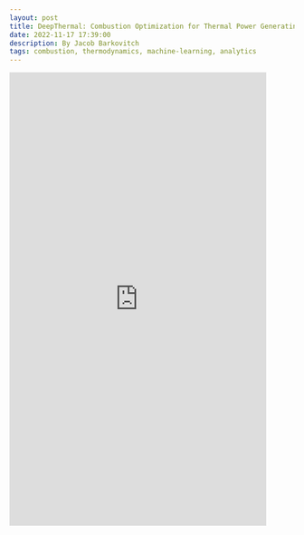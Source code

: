 ```yaml
---
layout: post
title: DeepThermal: Combustion Optimization for Thermal Power Generating Units Using Offline Reinforcement Learning
date: 2022-11-17 17:39:00
description: By Jacob Barkovitch
tags: combustion, thermodynamics, machine-learning, analytics
---
```


<iframe src="https://jakebarkovitch.tech/assets/pdf/DeepThermal.pdf" title="deep thermal" width="90%" height="800" frameBorder="0"></iframe>

